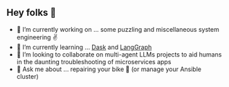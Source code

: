 ## Hey folks 👋

<!--
**alessandrocornacchia/alessandrocornacchia** is a ✨ _special_ ✨ repository because its `README.md` (this file) appears on your GitHub profile.

Here are some ideas to get you started:
-->

- 🔭 I’m currently working on ... some puzzling and miscellaneous system engineering :v:
- 🌱 I’m currently learning ... [Dask](https://docs.dask.org/en/stable/) and [LangGraph](https://langchain-ai.github.io/langgraph/)
- 👯 I’m looking to collaborate on multi-agent LLMs projects to aid humans in the daunting troubleshooting of microservices apps
- 💬 Ask me about ... repairing your bike :bicyclist: (or manage your Ansible cluster) 

